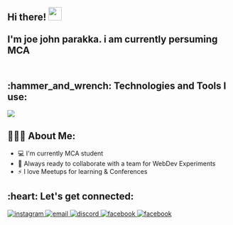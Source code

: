 <h2 align="left">
 <abc>
  <br>Hi there! <img src="https://user-images.githubusercontent.com/42378118/110234147-e3259600-7f4e-11eb-95be-0c4047144dea.gif" width="30"><br>
  <br> I'm joe john parakka. i am currently persuming MCA<br>
  <br>
   
 </abc>
</h2> 
<h2 align="left">:hammer_and_wrench: Technologies and Tools I use:</h2>
<p align="left">
  <a href="https://skillicons.dev">
    <img src="https://skillicons.dev/icons?i=html,css,javascript,bootstrap,jquery,c,cpp,python,git" />
  </a>
</p>

<h2 align="left">👨🏻‍💻 About Me:</h2>

- :computer: I'm currently MCA student
- :rocket: Always ready to collaborate with a team for WebDev Experiments
- :zap:  I love Meetups for learning & Conferences <br>

<h2 align="left">:heart: Let's get connected:</h2>

 <a href="https://www.instagram.com/joe.john_/">
 <img src="https://img.icons8.com/color/96/000000/instagram-new.png" alt="instagram" />
</a>
  <a href="mailto:joejohnparakka@gmail.com">
 <img src="https://img.icons8.com/color/96/000000/gmail.png" alt="email"/>
</a>

<a href="https://discord.com/users/338576028731703296"/>
<img src="https://img.icons8.com/color/96/000000/discord-logo.png" alt="discord"/>
</a>
  <a href="https://www.facebook.com/joe.john.547389">
 <img src="https://img.icons8.com/color/96/000000/facebook.png" alt="facebook"/>
</a>
 <a href="tel:+919633535790">
 <img src="https://img.icons8.com/color/96/000000/whatsapp.png" alt="facebook"/>
</a>
